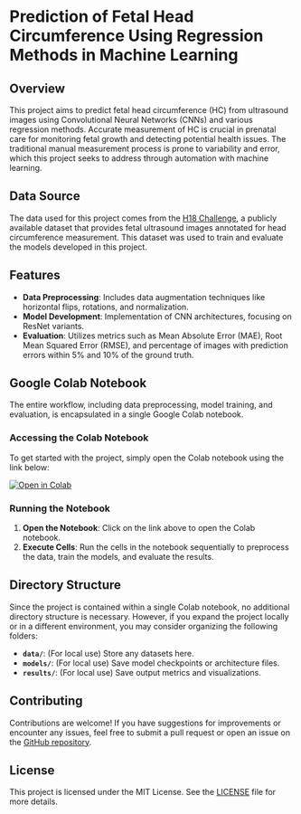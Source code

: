 # Prediction of Fetal Head Circumference Using Regression Methods in Machine Learning

## Overview

This project aims to predict fetal head circumference (HC) from ultrasound images using Convolutional Neural Networks (CNNs) and various regression methods. Accurate measurement of HC is crucial in prenatal care for monitoring fetal growth and detecting potential health issues. The traditional manual measurement process is prone to variability and error, which this project seeks to address through automation with machine learning.

## Data Source

The data used for this project comes from the [H18 Challenge](https://zenodo.org/records/1327317), a publicly available dataset that provides fetal ultrasound images annotated for head circumference measurement. This dataset was used to train and evaluate the models developed in this project.
## Features

- **Data Preprocessing**: Includes data augmentation techniques like horizontal flips, rotations, and normalization.
- **Model Development**: Implementation of CNN architectures, focusing on ResNet variants.
- **Evaluation**: Utilizes metrics such as Mean Absolute Error (MAE), Root Mean Squared Error (RMSE), and percentage of images with prediction errors within 5% and 10% of the ground truth.

## Google Colab Notebook

The entire workflow, including data preprocessing, model training, and evaluation, is encapsulated in a single Google Colab notebook.

### Accessing the Colab Notebook

To get started with the project, simply open the Colab notebook using the link below:


[![Open in Colab](https://colab.research.google.com/assets/colab-badge.svg)](https://github.com/Ofiregev/Final_Project-FetalCns/blob/main/Fetal_Cns_Final.ipynb)


### Running the Notebook

1. **Open the Notebook**: Click on the link above to open the Colab notebook.
2. **Execute Cells**: Run the cells in the notebook sequentially to preprocess the data, train the models, and evaluate the results.

## Directory Structure

Since the project is contained within a single Colab notebook, no additional directory structure is necessary. However, if you expand the project locally or in a different environment, you may consider organizing the following folders:

- **`data/`**: (For local use) Store any datasets here.
- **`models/`**: (For local use) Save model checkpoints or architecture files.
- **`results/`**: (For local use) Save output metrics and visualizations.

## Contributing

Contributions are welcome! If you have suggestions for improvements or encounter any issues, feel free to submit a pull request or open an issue on the [GitHub repository](https://github.com/Ofiregev/Final_Project-FetalCns).

## License

This project is licensed under the MIT License. See the [LICENSE](LICENSE) file for more details.

